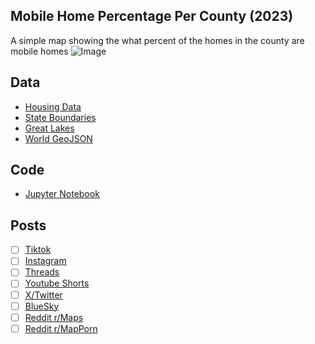 ## Mobile Home Percentage Per County (2023)
A simple map showing the what percent of the homes in the county are mobile homes
![Image](https://drive.google.com/uc?export=view&id=)

## Data
* [Housing Data](https://data.census.gov/table/ACSDP5Y2023.DP04?q=homeownership)
* [State Boundaries](https://www.census.gov/geographies/mapping-files/time-series/geo/carto-boundary-file.html)
* [Great Lakes](https://usicecenter.gov/Products/GreatLakesData)
* [World GeoJSON](https://public.opendatasoft.com/explore/dataset/world-administrative-boundaries/export/?flg=en-us)

## Code
* [Jupyter Notebook](FormatData.ipynb)

## Posts
- [ ] [Tiktok]()
- [ ] [Instagram]()
- [ ] [Threads]()
- [ ] [Youtube Shorts]()
- [ ] [X/Twitter]()
- [ ] [BlueSky]()
- [ ] [Reddit r/Maps]()
- [ ] [Reddit r/MapPorn]()
